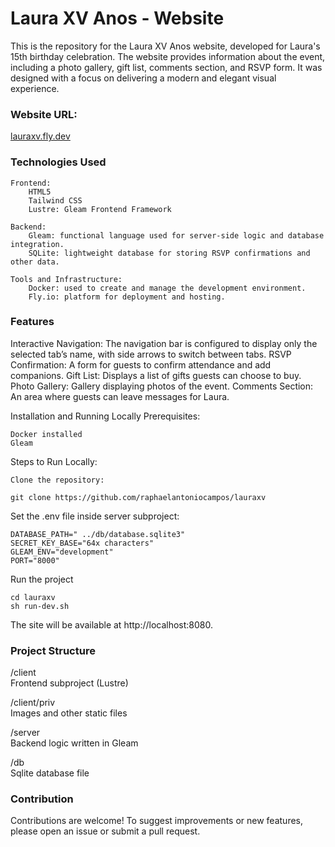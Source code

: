 # Laura XV Anos - Website

This is the repository for the Laura XV Anos website, developed for Laura's 15th birthday celebration. The website provides information about the event, including a photo gallery, gift list, comments section, and RSVP form. It was designed with a focus on delivering a modern and elegant visual experience.

### Website URL:

[lauraxv.fly.dev
](https://lauraxv.fly.dev/)



### Technologies Used
        
    Frontend:
        HTML5
        Tailwind CSS
        Lustre: Gleam Frontend Framework

    Backend:
        Gleam: functional language used for server-side logic and database integration.
        SQLite: lightweight database for storing RSVP confirmations and other data.

    Tools and Infrastructure:
        Docker: used to create and manage the development environment.
        Fly.io: platform for deployment and hosting.

### Features
Interactive Navigation: The navigation bar is configured to display only the selected tab’s name, with side arrows to switch between tabs.
    RSVP Confirmation: A form for guests to confirm attendance and add companions.
    Gift List: Displays a list of gifts guests can choose to buy.
    Photo Gallery: Gallery displaying photos of the event.
    Comments Section: An area where guests can leave messages for Laura.

Installation and Running Locally
Prerequisites:

    Docker installed
    Gleam

Steps to Run Locally:

    Clone the repository:

    git clone https://github.com/raphaelantoniocampos/lauraxv
    
Set the .env file inside server subproject:

    DATABASE_PATH=" ../db/database.sqlite3"
    SECRET_KEY_BASE="64x characters"
    GLEAM_ENV="development"
    PORT="8000"

Run the project

    cd lauraxv
    sh run-dev.sh

The site will be available at http://localhost:8080.

### Project Structure

/client              
Frontend subproject (Lustre)

/client/priv         
Images and other static files

/server              
Backend logic written in Gleam

/db                  
Sqlite database file



### Contribution

Contributions are welcome! To suggest improvements or new features, please open an issue or submit a pull request.
